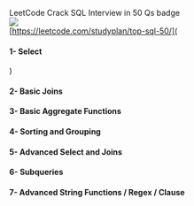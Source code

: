 LeetCode Crack SQL Interview in 50 Qs badge
<br>
<img src="https://assets.leetcode.com/static_assets/others/Top_SQL_50.png">
<br>
[https://leetcode.com/studyplan/top-sql-50/](<h4> 1- Select</h4>)
<h4> 2- Basic Joins</h4>
<h4> 3- Basic Aggregate Functions</h4>
<h4> 4- Sorting and Grouping</h4>
<h4> 5- Advanced Select and Joins</h4>
<h4> 6- Subqueries</h4>
<h4> 7- Advanced String Functions / Regex / Clause</h4>
